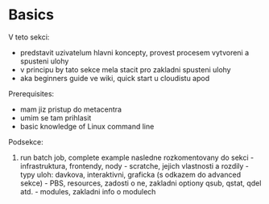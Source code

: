 # Basics 

V teto sekci:

- predstavit uzivatelum hlavni koncepty, provest procesem vytvoreni a spusteni ulohy
- v principu  by tato sekce mela stacit pro zakladni spusteni ulohy
- aka beginners guide ve wiki, quick start u cloudistu apod

Prerequisites:

- mam jiz pristup do metacentra
- umim se tam prihlasit
- basic knowledge of Linux command line

Podsekce:

  1. run batch job, complete example nasledne rozkomentovany do sekci
    - infrastruktura, frontendy, nody
    - scratche, jejich vlastnosti a rozdily
    - typy uloh: davkova, interaktivni, graficka (s odkazem do advanced sekce)
    - PBS, resources, zadosti o ne, zakladni optiony qsub, qstat, qdel atd.
    - modules, zakladni info o modulech



